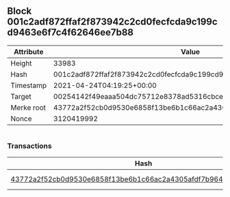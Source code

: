 ## Block 001c2adf872ffaf2f873942c2cd0fecfcda9c199cd9463e6f7c4f62646ee7b88

Attribute | Value
--- | ---
Height | 33983
Hash | 001c2adf872ffaf2f873942c2cd0fecfcda9c199cd9463e6f7c4f62646ee7b88
Timestamp | 2021-04-24T04:19:25+00:00
Target | 00254142f49eaaa504dc75712e8378ad5316cbcead634704b3734b6271167cc4
Merke root | 43772a2f52cb0d9530e6858f13be6b1c66ac2a4305afdf7b9643d391542f9f38
Nonce | 3120419992

```

```

### Transactions

Hash | Amount
--- | ---
[43772a2f52cb0d9530e6858f13be6b1c66ac2a4305afdf7b9643d391542f9f38](43772a2f52cb0d9530e6858f13be6b1c66ac2a4305afdf7b9643d391542f9f38.md) | 10.00000000 SKEPTI 
